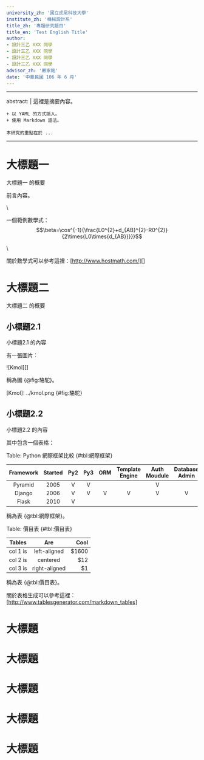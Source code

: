 ```yaml
---
university_zh: '國立虎尾科技大學'
institute_zh: '機械設計系'
title_zh: '專題研究題目'
title_en: 'Test English Title'
author:
- 設計三乙 XXX 同學
- 設計三乙 XXX 同學
- 設計三乙 XXX 同學
- 設計三乙 XXX 同學
advisor_zh: '嚴家銘'
date: '中華民國 106 年 6 月'
---
```


---
abstract: |
    這裡是摘要內容。
    
    + 以 YAML 的方式插入。
    + 使用 Markdown 語法。
    
    本研究的重點在於 ...
---

大標題一
===

大標題一 的概要

前言內容。

\ 

一個範例數學式：$$\beta=\cos^{-1}{\frac{L0^{2}+d_{AB}^{2}-R0^{2}}{2\times{L0\times{d_{AB}}}}}$$

\ 

關於數學式可以參考這裡：[http://www.hostmath.com/][]

[http://www.hostmath.com/]: http://www.hostmath.com/
大標題二
===

大標題二 的概要

小標題2.1
---

小標題2.1 的內容

有一張圖片：

![Kmol][]

稱為圖 {@fig:駱駝}。

[Kmol]: ../kmol.png {#fig:駱駝}

小標題2.2
---

小標題2.2 的內容

其中包含一個表格：

Table: Python 網際框架比較 {#tbl:網際框架}

| Framework | Started | Py2 | Py3 | ORM | Template Engine | Auth Moudule | Database Admin | Project Scale |
|:---------:|:-------:|:---:|:---:|:---:|:---------------:|:------------:|:--------------:|:-------------:|
| Pyramid | 2005 | V | V |  |  | V |  | large |
| Django | 2006 | V | V | V | V | V | V | large |
| Flask | 2010 | V |  |  |  |  |  | small |

稱為表 {@tbl:網際框架}。

Table: 價目表 {#tbl:價目表}

| Tables   |      Are      |  Cool |
|----------|:-------------:|------:|
| col 1 is |  left-aligned | $1600 |
| col 2 is |    centered   |   $12 |
| col 3 is | right-aligned |    $1 |

稱為表 {@tbl:價目表}。

關於表格生成可以參考這裡：[http://www.tablesgenerator.com/markdown_tables]

[http://www.tablesgenerator.com/markdown_tables]: http://www.tablesgenerator.com/markdown_tables

大標題
===

大標題
===

大標題
===

大標題
===

大標題
===

